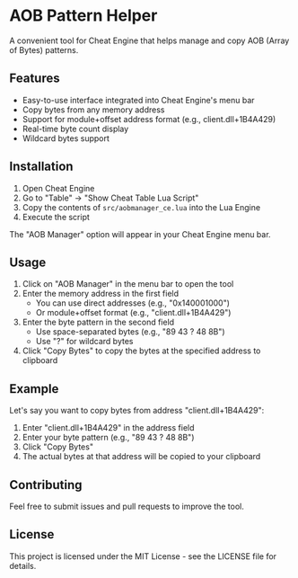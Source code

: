 # AOB Pattern Helper
A convenient tool for Cheat Engine that helps manage and copy AOB (Array of Bytes) patterns.

## Features
- Easy-to-use interface integrated into Cheat Engine's menu bar
- Copy bytes from any memory address
- Support for module+offset address format (e.g., client.dll+1B4A429)
- Real-time byte count display
- Wildcard bytes support

## Installation
1. Open Cheat Engine
2. Go to "Table" -> "Show Cheat Table Lua Script"
3. Copy the contents of `src/aobmanager_ce.lua` into the Lua Engine
4. Execute the script

The "AOB Manager" option will appear in your Cheat Engine menu bar.

## Usage
1. Click on "AOB Manager" in the menu bar to open the tool
2. Enter the memory address in the first field
   - You can use direct addresses (e.g., "0x140001000")
   - Or module+offset format (e.g., "client.dll+1B4A429")
3. Enter the byte pattern in the second field
   - Use space-separated bytes (e.g., "89 43 ? 48 8B")
   - Use "?" for wildcard bytes
4. Click "Copy Bytes" to copy the bytes at the specified address to clipboard

## Example
Let's say you want to copy bytes from address "client.dll+1B4A429":
1. Enter "client.dll+1B4A429" in the address field
2. Enter your byte pattern (e.g., "89 43 ? 48 8B")
3. Click "Copy Bytes"
4. The actual bytes at that address will be copied to your clipboard

## Contributing
Feel free to submit issues and pull requests to improve the tool.

## License
This project is licensed under the MIT License - see the LICENSE file for details.
